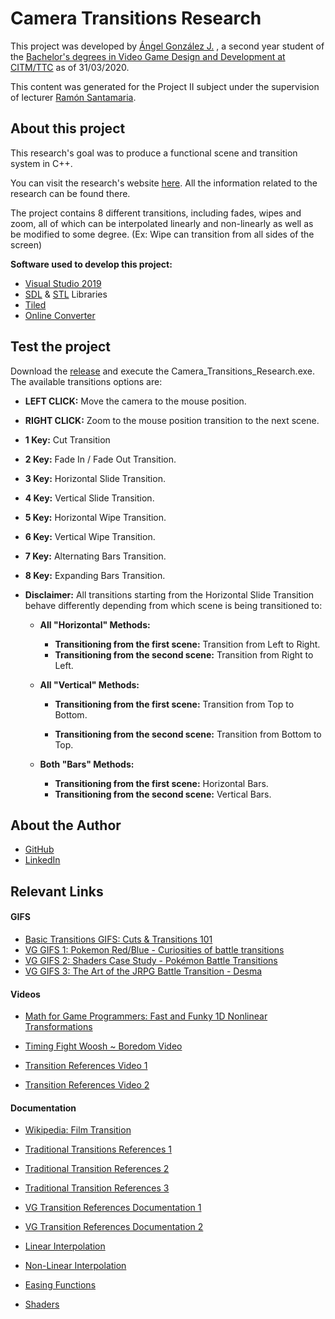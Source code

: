 # Camera Transitions Research

This project was developed by [Ángel González J.](https://www.linkedin.com/in/%C3%A1ngel-gonz%C3%A1lez-jim%C3%A9nez-147174196/?locale=es_ES) , a second year student of the [Bachelor's degrees in Video Game Design and Development at CITM/TTC](<https://www.citm.upc.edu/ing/estudis/graus-videojocs/>) as of 31/03/2020. 

This content was generated for the Project II subject under the supervision of lecturer [Ramón Santamaria](<https://www.linkedin.com/in/raysan/>).



## About this project

This research's goal was to produce a functional scene and transition system in C++.

You can visit the research's website [here](<https://barcinolechiguino.github.io/Camera-Transitions-Research/>). All the information related to the research can be found there.

The project contains 8 different transitions, including fades, wipes and zoom, all of which can be interpolated linearly and non-linearly as well as be modified to some degree. (Ex: Wipe can transition from all sides of the screen)



**Software used to develop this project:**

* [Visual Studio 2019](<https://visualstudio.microsoft.com/es/vs/?rr=https%3A%2F%2Fwww.google.com%2F>)
* [SDL](<https://www.libsdl.org/>) & [STL](<http://www.cplusplus.com/reference/stl/>) Libraries
* [Tiled](<https://www.mapeditor.org/>)
* [Online Converter](<https://www.onlineconverter.com/video-to-gif>)



## Test the project

Download the [release](<https://github.com/BarcinoLechiguino/Camera-Transitions-Research/releases>) and execute the Camera_Transitions_Research.exe. The available transitions options are:

* **LEFT CLICK:**  Move the camera to the mouse position. 
* **RIGHT CLICK:** Zoom to the mouse position transition to the next scene.
* **1 Key:** Cut Transition
* **2 Key:**  Fade In / Fade Out Transition.
* **3 Key:** Horizontal Slide Transition. 
* **4 Key:** Vertical Slide Transition.
* **5 Key:** Horizontal Wipe Transition.
* **6 Key:** Vertical Wipe Transition.
* **7 Key:**  Alternating Bars Transition.
* **8 Key:** Expanding Bars Transition.



* **Disclaimer:** All transitions starting from the Horizontal Slide Transition behave differently depending from which scene is being transitioned to: 

  * **All "Horizontal" Methods:**

    * **Transitioning from the first scene:** Transition from Left to Right.
    * **Transitioning from the second scene:** Transition from Right to Left.

  * **All "Vertical" Methods:**

    * **Transitioning from the first scene:** Transition from Top to Bottom.

    * **Transitioning from the second scene:** Transition from Bottom to Top.

      

  * **Both "Bars" Methods:** 

    * **Transitioning from the first scene:** Horizontal Bars.
    * **Transitioning from the second scene:** Vertical Bars.



## About the Author

* [GitHub](<https://github.com/BarcinoLechiguino>)
* [LinkedIn](https://www.linkedin.com/in/ángel-gonzález-jiménez-147174196)



## Relevant Links

#### **GIFS**

* [Basic Transitions GIFS: Cuts & Transitions 101 ](<https://www.youtube.com/watch?v=OAH0MoAv2CI>)
* [VG GIFS 1: Pokemon Red/Blue - Curiosities of battle transitions](<https://www.youtube.com/watch?v=YbDCXJ0xH2g>)
* [VG GIFS 2: Shaders Case Study - Pokémon Battle Transitions](<https://www.youtube.com/watch?v=LnAoD7hgDxw>)
* [VG GIFS 3: The Art of the JRPG Battle Transition - Desma](<https://www.youtube.com/watch?v=Bgx26kfXzlg>)



#### **Videos** 

* [Math for Game Programmers: Fast and Funky 1D Nonlinear Transformations](<https://www.youtube.com/watch?v=mr5xkf6zSzk>)

* [Timing Fight Woosh ~ Boredom Video](<https://www.youtube.com/watch?v=9RoHMNXE6YM>)
* [Transition References Video 1](<https://www.youtube.com/watch?v=BagcGilr5vc>)
* [Transition References Video 2](<https://www.youtube.com/watch?v=AxtjgdsvyLk&feature=youtu.be>)



#### **Documentation** 

* [Wikipedia: Film Transition](<https://en.wikipedia.org/wiki/Film_transition>)
* [Traditional Transitions References 1](<https://biteable.com/blog/tips/video-transitions-effects-examples/>)
* [Traditional Transition References 2](<https://www.mentalfloss.com/article/21028/5-film-transitions-worth-knowing>)
* [Traditional Transition References 3](<https://www.premiumbeat.com/blog/the-hidden-meaning-behind-popular-video-transitions/>)
* [VG Transition References Documentation 1](<http://www.davetech.co.uk/screentransitions>)
* [VG Transition References Documentation 2](<http://www.ibuprogames.com/2015/11/10/camera-transitions/>)

* [Linear Interpolation](<https://blog.bitbull.com/2019/11/13/a-lerp-smoothing-tutorial-and-example-code/>)
* [Non-Linear Interpolation](<https://gamedev.stackexchange.com/questions/14799/non-linear-interpolation>)

* [Easing Functions](<https://easings.net/en>)
* [Shaders](<https://www.webopedia.com/TERM/S/shader.html>)
